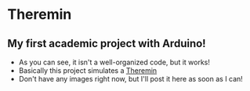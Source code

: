 # Theremin
## My first academic project with Arduino!

- As you can see, it isn't a well-organized code, but it works!
- Basically this project simulates a [Theremin](https://en.wikipedia.org/wiki/Theremin)
- Don't have any images right now, but I'll post it here as soon as I can!